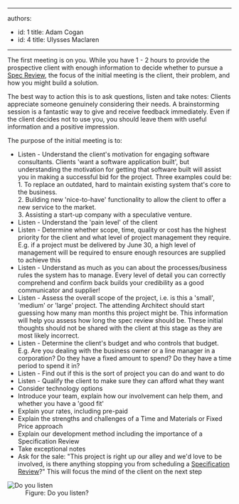 

---
authors:
  - id: 1
    title: Adam Cogan
  - id: 4
    title: Ulysses Maclaren
---




<span class='intro'> <p>
                    The first meeting is on you. While you&#160;have&#160;1 - 2 hours to provide the prospective
                    client with enough information to decide whether to pursue a <a href="/_layouts/15/FIXUPREDIRECT.ASPX?WebId=3dfc0e07-e23a-4cbb-aac2-e778b71166a2&amp;TermSetId=07da3ddf-0924-4cd2-a6d4-a4809ae20160&amp;TermId=8d7b1fab-5923-4e07-8da2-ba906053c056">Spec Review</a>, the focus
                    of the initial meeting is the client, their problem, and how you&#160;might build
                    a solution. </p><p>The best way to action this is to ask questions, listen and take notes&#58;
                    Clients appreciate someone genuinely considering their needs. A brainstorming session
                    is a fantastic way to give and receive feedback immediately. Even if the client
                    decides not to use you,&#160;you should&#160;leave them with useful information and a positive
                    impression.
                </p> </span>

<p>
                    The purpose of the initial meeting is to&#58;
                </p>
                <ul>
                    <li>Listen - Understand the client's motivation for engaging software consultants. Clients 'want a software application built', but understanding the motivation
                        for getting that software built will assist you in making a successful bid for the
                        project. Three examples could be&#58; <br>1. To replace an outdated, hard to maintain existing
                        system that's core to the business.<br>2. Building new 'nice-to-have' functionality to allow
                        the client to offer a new service to the market. <br>3. Assisting a start-up company
                        with a speculative venture. </li><li>Listen - Understand the 'pain level' of the client</li>
                    <li>Listen - Determine whether scope, time, quality or cost has the highest priority for the
                        client and what level of project management they require. E.g. if a project must
                        be delivered by June 30, a high level of management will be required to ensure enough
                        resources are supplied to achieve this</li>
                    <li>Listen - Understand as much as you can about the processes/business rules the system has
                        to manage. Every level of detail you can correctly comprehend and confirm back builds
                        your credibility as a good communicator&#160;and supplier!</li>
                    <li>Listen - Assess the overall scope of the project, i.e. is this a&#160;​'small', 'medium' or 'large'
                        project. The attending Architect should start guessing how many man months this project
                        might be. This information will help you assess how long the spec review should be.
                        These initial thoughts should not be shared with the client at this stage as they
                        are most likely incorrect.</li>
                    <li>Listen - Determine the client's budget and who controls that budget. E.g. Are you dealing
                        with the business owner or a line manager in a corporation? Do they have a fixed
                        amount to spend? Do they have a time period to spend it in?​</li>
                    <li>Listen - Find out if this is the sort of project you can do and want to do</li>
                    <li>Listen - Qualify the client to make sure they can afford what they want</li>
                    <li>Consider technology options</li>
                    <li>Introduce your&#160;team, explain&#160;how our involvement
                        can​ help them, and whether you&#160;have a 'good fit'</li>
                    <li>Explain your&#160;rates, including pre-paid</li>
                    <li>Explain the strengths and challenges of a Time and Materials or Fixed Price approach</li>
                    <li>Explain our development method including the importance of a Specification Review</li>
                    <li>Take exceptional notes</li>
                    <li>Ask for the sale&#58; &quot;This project is right up our alley and we'd love to be involved,
                        is there anything stopping you&#160;from scheduling a <a href="/Pages/Ensure-an-excellent-1st-date.aspx">
                        Specification Review</a>?&quot; This will focus the mind of the client on the next step​</li>
                </ul>
                <dl class="image">
                    <dt>
                        <img alt="Do you listen" src="/PublishingImages/WomanListening.jpg" />
                    </dt>
                    <dd>
                        Figure&#58; Do you listen?</dd></dl>


